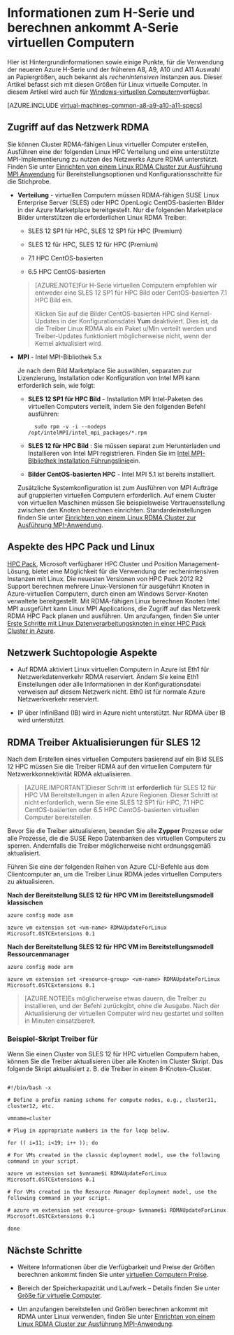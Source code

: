 <properties
 pageTitle="Informationen zum Berechnen ankommt virtueller Computer mit Linux | Microsoft Azure"
 description="Abrufen von Hintergrundinformationen und Überlegungen für die Verwendung der H-Serie und A8, A9, A10 und A11 rechenintensiven Größen für Linux virtuellen Computern"
 services="virtual-machines-linux"
 documentationCenter=""
 authors="dlepow"
 manager="timlt"
 editor=""
 tags="azure-resource-manager,azure-service-management"/>
<tags
ms.service="virtual-machines-linux"
 ms.devlang="na"
 ms.topic="article"
 ms.tgt_pltfrm="vm-linux"
 ms.workload="infrastructure-services"
 ms.date="09/21/2016"
 ms.author="danlep"/>

# <a name="about-h-series-and-compute-intensive-a-series-vms"></a>Informationen zum H-Serie und berechnen ankommt A-Serie virtuellen Computern 

Hier ist Hintergrundinformationen sowie einige Punkte, für die Verwendung der neueren Azure H-Serie und der früheren A8, A9, A10 und A11 Auswahl an Papiergrößen, auch bekannt als *rechenintensiven* Instanzen aus. Dieser Artikel befasst sich mit diesen Größen für Linux virtuelle Computer. In diesem Artikel wird auch für [Windows-virtuellen Computern](virtual-machines-windows-a8-a9-a10-a11-specs.md)verfügbar.




[AZURE.INCLUDE [virtual-machines-common-a8-a9-a10-a11-specs](../../includes/virtual-machines-common-a8-a9-a10-a11-specs.md)]

## <a name="access-to-the-rdma-network"></a>Zugriff auf das Netzwerk RDMA

Sie können Cluster RDMA-fähigen Linux virtueller Computer erstellen, Ausführen eine der folgenden Linux HPC Verteilung und eine unterstützte MPI-Implementierung zu nutzen des Netzwerks Azure RDMA unterstützt. Finden Sie unter [Einrichten von einem Linux RDMA Cluster zur Ausführung MPI Anwendung](virtual-machines-linux-classic-rdma-cluster.md) für Bereitstellungsoptionen und Konfigurationsschritte für die Stichprobe.

* **Verteilung** - virtuellen Computern müssen RDMA-fähigen SUSE Linux Enterprise Server (SLES) oder HPC OpenLogic CentOS-basierten Bilder in der Azure Marketplace bereitgestellt. Nur die folgenden Marketplace Bilder unterstützen die erforderlichen Linux RDMA Treiber:

    * SLES 12 SP1 für HPC, SLES 12 SP1 für HPC (Premium)
    
    * SLES 12 für HPC, SLES 12 für HPC (Premium)
    
    * 7.1 HPC CentOS-basierten
    
    * 6.5 HPC CentOS-basierten
    
    >[AZURE.NOTE]Für H-Serie virtuellen Computern empfehlen wir entweder eine SLES 12 SP1 für HPC Bild oder CentOS-basierten 7.1 HPC Bild ein.
    >
    >Klicken Sie auf die Bilder CentOS-basierten HPC sind Kernel-Updates in der Konfigurationsdatei **Yum** deaktiviert. Dies ist, da die Treiber Linux RDMA als ein Paket u/Min verteilt werden und Treiber-Updates funktioniert möglicherweise nicht, wenn der Kernel aktualisiert wird.

* **MPI** - Intel MPI-Bibliothek 5.x

    Je nach dem Bild Marketplace Sie auswählen, separaten zur Lizenzierung, Installation oder Konfiguration von Intel MPI kann erforderlich sein, wie folgt: 
    
    * **SLES 12 SP1 für HPC Bild** - Installation MPI Intel-Paketen des virtuellen Computers verteilt, indem Sie den folgenden Befehl ausführen:
    
            sudo rpm -v -i --nodeps /opt/intelMPI/intel_mpi_packages/*.rpm

    * **SLES 12 für HPC Bild** : Sie müssen separat zum Herunterladen und Installieren von Intel MPI registrieren. Finden Sie im [Intel MPI-Bibliothek Installation Führungslinie](https://software.intel.com/sites/default/files/managed/7c/2c/intelmpi-2017-installguide-linux.pdf)ein.
    
    * **Bilder CentOS-basierten HPC** - Intel MPI 5.1 ist bereits installiert.  

    Zusätzliche Systemkonfiguration ist zum Ausführen von MPI Aufträge auf gruppierten virtuellen Computern erforderlich. Auf einem Cluster von virtuellen Maschinen müssen Sie beispielsweise Vertrauensstellung zwischen den Knoten berechnen einrichten. Standardeinstellungen finden Sie unter [Einrichten von einem Linux RDMA Cluster zur Ausführung MPI-Anwendung](virtual-machines-linux-classic-rdma-cluster.md).


## <a name="considerations-for-hpc-pack-and-linux"></a>Aspekte des HPC Pack und Linux

[HPC Pack](https://technet.microsoft.com/library/jj899572.aspx), Microsoft verfügbarer HPC Cluster und Position Management-Lösung, bietet eine Möglichkeit für die Verwendung der rechenintensiven Instanzen mit Linux. Die neuesten Versionen von HPC Pack 2012 R2 Support berechnen mehrere Linux-Versionen für ausgeführt Knoten in Azure-virtuellen Computern, durch einen am Windows Server-Knoten verwaltete bereitgestellt. Mit RDMA-fähigen Linux berechnen Knoten Intel MPI ausgeführt kann Linux MPI Applications, die Zugriff auf das Netzwerk RDMA HPC Pack planen und ausführen. Um anzufangen, finden Sie unter [Erste Schritte mit Linux Datenverarbeitungsknoten in einer HPC Pack Cluster in Azure](virtual-machines-linux-classic-hpcpack-cluster.md).

## <a name="network-topology-considerations"></a>Netzwerk Suchtopologie Aspekte

* Auf RDMA aktiviert Linux virtuellen Computern in Azure ist Eth1 für Netzwerkdatenverkehr RDMA reserviert. Ändern Sie keine Eth1 Einstellungen oder alle Informationen in der Konfigurationsdatei verweisen auf diesem Netzwerk nicht. Eth0 ist für normale Azure Netzwerkverkehr reserviert.

* IP über InfiniBand (IB) wird in Azure nicht unterstützt. Nur RDMA über IB wird unterstützt.

## <a name="rdma-driver-updates-for-sles-12"></a>RDMA Treiber Aktualisierungen für SLES 12

Nach dem Erstellen eines virtuellen Computers basierend auf ein Bild SLES 12 HPC müssen Sie die Treiber RDMA auf den virtuellen Computern für Netzwerkkonnektivität RDMA aktualisieren. 

>[AZURE.IMPORTANT]Dieser Schritt ist **erforderlich** für SLES 12 für HPC VM Bereitstellungen in allen Azure Regionen. 
>Dieser Schritt ist nicht erforderlich, wenn Sie eine SLES 12 SP1 für HPC, 7.1 HPC CentOS-basierten oder 6.5 HPC CentOS-basierten virtuellen Computer bereitstellen. 

Bevor Sie die Treiber aktualisieren, beenden Sie alle **Zypper** Prozesse oder alle Prozesse, die die SUSE Repo Datenbanken des virtuellen Computers zu sperren. Andernfalls die Treiber möglicherweise nicht ordnungsgemäß aktualisiert.  

Führen Sie eine der folgenden Reihen von Azure CLI-Befehle aus dem Clientcomputer an, um die Treiber Linux RDMA jedes virtuellen Computers zu aktualisieren.

**Nach der Bereitstellung SLES 12 für HPC VM im Bereitstellungsmodell klassischen**

```
azure config mode asm

azure vm extension set <vm-name> RDMAUpdateForLinux Microsoft.OSTCExtensions 0.1
```

**Nach der Bereitstellung SLES 12 für HPC VM im Bereitstellungsmodell Ressourcenmanager**

```
azure config mode arm

azure vm extension set <resource-group> <vm-name> RDMAUpdateForLinux Microsoft.OSTCExtensions 0.1
```

>[AZURE.NOTE]Es möglicherweise etwas dauern, die Treiber zu installieren, und der Befehl zurückgibt, ohne die Ausgabe. Nach der Aktualisierung der virtuellen Computer wird neu gestartet und sollten in Minuten einsatzbereit.

### <a name="sample-script-for-driver-updates"></a>Beispiel-Skript Treiber für

Wenn Sie einen Cluster von SLES 12 für HPC virtuellen Computern haben, können Sie die Treiber aktualisieren über alle Knoten im Cluster Skript. Das folgende Skript aktualisiert z. B. die Treiber in einem 8-Knoten-Cluster.

```

#!/bin/bash -x

# Define a prefix naming scheme for compute nodes, e.g., cluster11, cluster12, etc.

vmname=cluster

# Plug in appropriate numbers in the for loop below.

for (( i=11; i<19; i++ )); do

# For VMs created in the classic deployment model, use the following command in your script.

azure vm extension set $vmname$i RDMAUpdateForLinux Microsoft.OSTCExtensions 0.1

# For VMs created in the Resource Manager deployment model, use the following command in your script.

# azure vm extension set <resource-group> $vmname$i RDMAUpdateForLinux Microsoft.OSTCExtensions 0.1

done

```


## <a name="next-steps"></a>Nächste Schritte

* Weitere Informationen über die Verfügbarkeit und Preise der Größen berechnen ankommt finden Sie unter [virtuellen Computern Preise](https://azure.microsoft.com/pricing/details/virtual-machines/#Linux).

* Bereich der Speicherkapazität und Laufwerk – Details finden Sie unter [Größe für virtuelle Computer](virtual-machines-linux-sizes.md).

* Um anzufangen bereitstellen und Größen berechnen ankommt mit RDMA unter Linux verwenden, finden Sie unter [Einrichten von einem Linux RDMA Cluster zur Ausführung MPI-Anwendung](virtual-machines-linux-classic-rdma-cluster.md).


